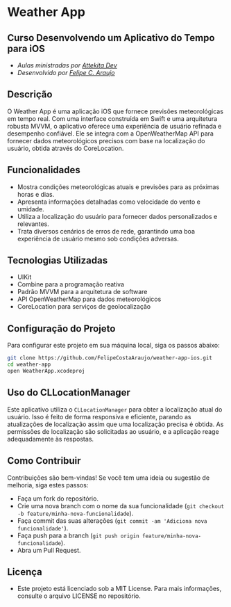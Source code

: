 # Weather App
## Curso Desenvolvendo um Aplicativo do Tempo para iOS

- _Aulas ministradas por [Attekita Dev](https://github.com/Bullas)_
- _Desenvolvido por [Felipe C. Araujo](https://github.com/FelipeCostaAraujo)_

## Descrição
O Weather App é uma aplicação iOS que fornece previsões meteorológicas em tempo real. Com uma interface construída em Swift e uma arquitetura robusta MVVM, o aplicativo oferece uma experiência de usuário refinada e desempenho confiável. Ele se integra com a OpenWeatherMap API para fornecer dados meteorológicos precisos com base na localização do usuário, obtida através do CoreLocation.

## Funcionalidades
- Mostra condições meteorológicas atuais e previsões para as próximas horas e dias.
- Apresenta informações detalhadas como velocidade do vento e umidade.
- Utiliza a localização do usuário para fornecer dados personalizados e relevantes.
- Trata diversos cenários de erros de rede, garantindo uma boa experiência de usuário mesmo sob condições adversas.

## Tecnologias Utilizadas
- UIKit
- Combine para a programação reativa
- Padrão MVVM para a arquitetura de software
- API OpenWeatherMap para dados meteorológicos
- CoreLocation para serviços de geolocalização

## Configuração do Projeto
Para configurar este projeto em sua máquina local, siga os passos abaixo:

```bash
git clone https://github.com/FelipeCostaAraujo/weather-app-ios.git
cd weather-app
open WeatherApp.xcodeproj
```

## Uso do CLLocationManager
Este aplicativo utiliza o `CLLocationManager` para obter a localização atual do usuário. Isso é feito de forma responsiva e eficiente, parando as atualizações de localização assim que uma localização precisa é obtida. As permissões de localização são solicitadas ao usuário, e a aplicação reage adequadamente às respostas.

## Como Contribuir
Contribuições são bem-vindas! Se você tem uma ideia ou sugestão de melhoria, siga estes passos:

- Faça um fork do repositório.
- Crie uma nova branch com o nome da sua funcionalidade (`git checkout -b feature/minha-nova-funcionalidade`).
- Faça commit das suas alterações (`git commit -am 'Adiciona nova funcionalidade'`).
- Faça push para a branch (`git push origin feature/minha-nova-funcionalidade`).
- Abra um Pull Request.

## Licença
- Este projeto está licenciado sob a MIT License. Para mais informações, consulte o arquivo LICENSE no repositório.